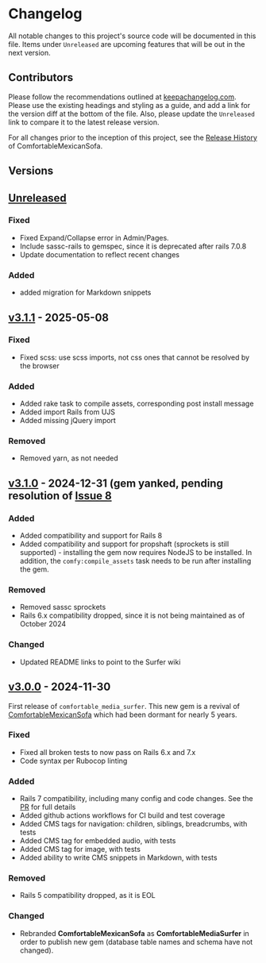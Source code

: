 # Changelog

All notable changes to this project's source code will be documented in this file. Items under `Unreleased` are upcoming features that will be out in the next version.

## Contributors

Please follow the recommendations outlined at [keepachangelog.com](https://keepachangelog.com). Please use the existing headings and styling as a guide, and add a link for the version diff at the bottom of the file. Also, please update the `Unreleased` link to compare it to the latest release version.

For all changes prior to the inception of this project, see the [Release History](https://github.com/comfy/comfortable-mexican-sofa/releases) of ComfortableMexicanSofa.

## Versions

## [Unreleased]

### Fixed

- Fixed Expand/Collapse error in Admin/Pages.
- Include sassc-rails to gemspec, since it is deprecated after rails 7.0.8
- Update documentation to reflect recent changes

### Added

- added migration for Markdown snippets

## [v3.1.1] - 2025-05-08

### Fixed

- Fixed scss: use scss imports, not css ones that cannot be resolved by the browser

### Added

- Added rake task to compile assets, corresponding post install message
- Added import Rails from UJS
- Added missing jQuery import

### Removed

- Removed yarn, as not needed

## [v3.1.0] - 2024-12-31 (gem yanked, pending resolution of [Issue 8](https://github.com/shakacode/comfortable-media-surfer/issues/8)

### Added

- Added compatibility and support for Rails 8
- Added compatibility and support for propshaft (sprockets is still supported) - installing the gem now requires NodeJS to be installed. In addition, the `comfy:compile_assets` task needs to be run after installing the gem.

### Removed

- Removed sassc sprockets
- Rails 6.x compatibility dropped, since it is not being maintained as of October 2024

### Changed

- Updated README links to point to the Surfer wiki

## [v3.0.0] - 2024-11-30

First release of `comfortable_media_surfer`. This new gem is a revival of [ComfortableMexicanSofa](https://github.com/comfy/comfortable-mexican-sofa) which had been dormant for nearly 5 years.

### Fixed

- Fixed all broken tests to now pass on Rails 6.x and 7.x
- Code syntax per Rubocop linting

### Added

- Rails 7 compatibility, including many config and code changes. See the [PR](https://github.com/shakacode/comfortable-media-surfer/pull/1/files) for full details
- Added github actions workflows for CI build and test coverage
- Added CMS tags for navigation: children, siblings, breadcrumbs, with tests
- Added CMS tag for embedded audio, with tests
- Added CMS tag for image, with tests
- Added ability to write CMS snippets in Markdown, with tests

### Removed

- Rails 5 compatibility dropped, as it is EOL

### Changed

- Rebranded **ComfortableMexicanSofa** as **ComfortableMediaSurfer** in order to publish new gem (database table names and schema have not changed).

[Unreleased]: https://github.com/shakacode/comfortable-media-surfer/compare/v3.1.0...master
[v3.1.1]: https://github.com/shakacode/comfortable-media-surfer/compare/v3.1.0...v3.1.1
[v3.1.0]: https://github.com/shakacode/comfortable-media-surfer/compare/v3.0.0...v3.1.0
[v3.0.0]: https://github.com/shakacode/comfortable-media-surfer/compare/v2.0.19...v3.0.0
